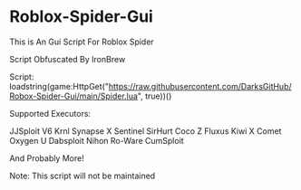 # Roblox-Spider-Gui

This is An Gui Script For Roblox Spider

Script Obfuscated By IronBrew


Script: loadstring(game:HttpGet("https://raw.githubusercontent.com/DarksGitHub/Robox-Spider-Gui/main/Spider.lua", true))()


Supported Executors:

  JJSploit V6
  Krnl
  Synapse X
  Sentinel
  SirHurt
  Coco Z
  Fluxus
  Kiwi X
  Comet
  Oxygen U
  Dabsploit
  Nihon
  Ro-Ware
  CumSploit

And Probably More!

Note: This script will not be maintained

